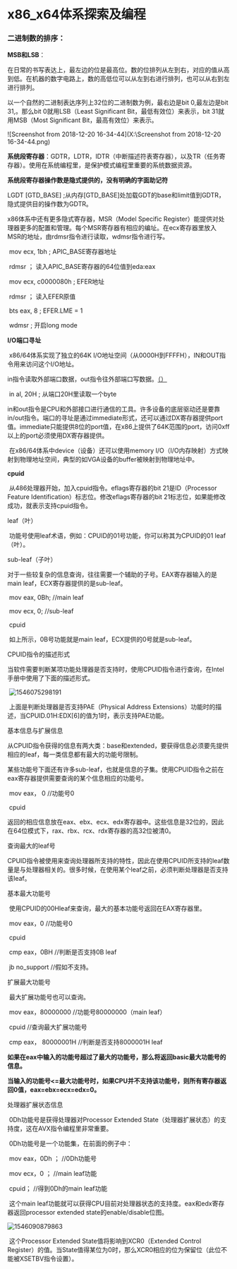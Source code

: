 # x86_x64体系探索及编程

### 二进制数的排序：

**MSB和LSB**：

在日常的书写表达上，最左边的位是最高位。数的位排列从左到右，对应的值从高到低。在机器的数字电路上，数的高低位可以从左到右进行排列，也可以从右到左进行排列。

以一个自然的二进制表达序列上32位的二进制数为例，最右边是bit 0,最左边是bit 31,。那么bit 0就用LSB（Least Significant Bit，最低有效位）来表示，bit 31就用MSB（Most Significant Bit，最高有效位）来表示。

![Screenshot from 2018-12-20 16-34-44](X:\Screenshot from 2018-12-20 16-34-44.png)

**系统段寄存器**：GDTR，LDTR，IDTR（中断描述符表寄存器），以及TR（任务寄存器）。使用在系统编程里，是保护模式编程里重要的系统数据资源。

**系统段寄存器操作数是隐式提供的，没有明确的字面助记符**

LGDT [GTD_BASE]	;从内存[GTD_BASE]处加载GDT的base和limit值到GDTR，隐式提供目的操作数为GDTR。

x86体系中还有更多隐式寄存器，MSR（Model Specific Register）能提供对处理器更多的配置和管理。每个MSR寄存器有相应的编址。在ecx寄存器里放入 MSR的地址，由rdmsr指令进行读取，wdmsr指令进行写。

​	mov ecx, 1bh ;	APIC_BASE寄存器地址

​	rdmsr		；	读入APIC_BASE寄存器的64位值到eda:eax

​	mov ecx, c0000080h ; EFER地址

​	rdmsr		；	读入EFER原值

​	bts eax, 8	; EFER.LME = 1

​	wdmsr		; 	开启long mode



**I/O端口寻址**

​	x86/64体系实现了独立的64K I/O地址空间（从0000H到FFFFH），IN和OUT指令用来访问这个I/O地址。

​	in指令读取外部端口数据，out指令往外部端口写数据。<u>（<!--何为外部端口？I/O端口？-->）</u>

​		in al, 20H	;	从端口20H里读取一个byte

​	in和out指令是CPU和外部接口进行通信的工具。许多设备的底层驱动还是要靠in/out指令。端口的寻址是通过immediate形式，还可以通过DX寄存器提供port值。immediate只能提供8位的port值，在x86上提供了64K范围的port，访问0xff以上的port必须使用DX寄存器提供。

​	在x86/64体系中device（设备）还可以使用memory I/O（I/O内存映射）方式映射到物理地址空间，典型的如VGA设备的buffer被映射到物理地址中。



**cpuid**

​	从486处理器开始，加入cpuid指令。eflags寄存器的bit 21是ID（Processor Feature Identification）标志位。修改eflags寄存器的bit 21标志位，如果能修改成功，就表示支持cpuid指令。

leaf（叶）

​	功能号使用leaf术语，例如：CPUID的01号功能，你可以称其为CPUID的01 leaf（叶）。

sub-leaf（子叶）

​	对于一些较复杂的信息查询，往往需要一个辅助的子号。EAX寄存器输入的是main leaf，ECX寄存器提供的是sub-leaf。

​		mov eax, 0Bh; 		//main leaf

​		mov ecx, 0;			//sub-leaf

​		cpuid

​	如上所示，0B号功能就是main leaf，ECX提供的0号就是sub-leaf。

CPUID指令的描述形式

​	当软件需要判断某项功能处理器是否支持时，使用CPUID指令进行查询，在Intel手册中使用了下面的描述形式。

​					![1546075298191](C:\Users\xu910\AppData\Roaming\Typora\typora-user-images\1546075298191.png)

​	上面是判断处理器是否支持PAE（Physical Address Extensions）功能时的描述，当CPUID.01H:EDX[6]的值为1时，表示支持PAE功能。

基本信息与扩展信息

​	从CPUID指令获得的信息有两大类：base和extended，要获得信息必须要先提供相应的leaf，每一类信息都有最大的功能号限制。

​	某些功能号下面还有许多sub-leaf，也就是信息的子集。使用CPUID指令之前在eax寄存器提供需要查询的某个信息相应的功能号。

​		mov eax， 0			//功能号0

​		cpuid

​	返回的相应信息放在eax、ebx、ecx、edx寄存器中。这些信息是32位的，因此在64位模式下，rax、rbx、rcx、rdx寄存器的高32位被清0。

查询最大的leaf号

​	CPUID指令被使用来查询处理器所支持的特性，因此在使用CPUID所支持的leaf数量是与处理器相关的。很多时候，在使用某个leaf之前，必须判断处理器是否支持该leaf。

基本最大功能号

​	使用CPUID的00Hleaf来查询，最大的基本功能号返回在EAX寄存器里。

​		mov eax，0  	//功能号0

​		cpuid		

​		cmp eax，0BH   //判断是否支持0B leaf

​		jb  no_support //假如不支持。

扩展最大功能号

​	最大扩展功能号也可以查询。

​		mov eax，80000000 //功能号80000000（main leaf）

​		cpuid				//查询最大扩展功能号

​		cmp eax， 80000001H   //判断是否支持8000001H leaf

​	**如果在eax中输入的功能号超过了最大的功能号，那么将返回basic最大功能号的信息。**

​	**当输入的功能号<=最大功能号时，如果CPU并不支持该功能号，则所有寄存器返回0值，eax=ebx=ecx=edx=0。**

处理器扩展状态信息

​	0Dh功能号是获得处理器对Processor Extended State（处理器扩展状态）的支持度，这在AVX指令编程里非常重要。

​	0Dh功能号是一个功能集，在前面的例子中：

​		mov eax，0Dh ；		//0Dh功能号

​		mov ecx，0	；		//main leaf功能

​		cpuid；				//得到0Dh的main leaf功能

​	这个main leaf功能就可以获得CPU目前对处理器状态的支持度。eax和edx寄存器返回processor extended state的enable/disable位图。

![1546090879863](C:\Users\xu910\AppData\Roaming\Typora\typora-user-images\1546090879863.png)

​	这个Processor Extended State值将影响到XCR0（Extended Control Register）的值。当State值得某位为0时，那么XCR0相应的位为保留位（此位不能被XSETBV指令设置）。